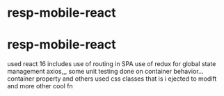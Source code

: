 # resp-mobile-react
# resp-mobile-react
used react 16
includes use of routing  in SPA
use of redux for global state management
axios,,,
some unit testing  done on container behavior...
 container  property 
 and others
 used css classes that is i ejected to modift 
 and more other cool fn

